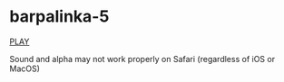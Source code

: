 # barpalinka-5

[PLAY](https://kitao.github.io/pyxel/wasm/launcher/?run=yamakkaji.barpalinka-5.main&packages=numpy
)

Sound and alpha may not work properly on Safari (regardless of iOS or MacOS)
